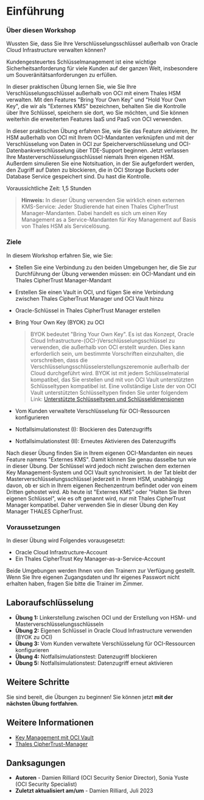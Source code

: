 # Einführung

### Über diesen Workshop

Wussten Sie, dass Sie Ihre Verschlüsselungsschlüssel außerhalb von Oracle Cloud Infrastructure verwalten können?

Kundengesteuertes Schlüsselmanagement ist eine wichtige Sicherheitsanforderung für viele Kunden auf der ganzen Welt, insbesondere um Souveränitätsanforderungen zu erfüllen.

In dieser praktischen Übung lernen Sie, wie Sie Ihre Verschlüsselungsschlüssel außerhalb von OCI mit einem Thales HSM verwalten. Mit den Features "Bring Your Own Key" und "Hold Your Own Key", die wir als "Externes KMS" bezeichnen, behalten Sie die Kontrolle über Ihre Schlüssel, speichern sie dort, wo Sie möchten, und Sie können weiterhin die erweiterten Features IaaS und PaaS von OCI verwenden.

In dieser praktischen Übung erfahren Sie, wie Sie das Feature aktivieren, Ihr HSM außerhalb von OCI mit Ihrem OCI-Mandanten verknüpfen und mit der Verschlüsselung von Daten in OCI zur Speicherverschlüsselung und OCI-Datenbankverschlüsselung über TDE-Support beginnen. Jetzt verlassen Ihre Masterverschlüsselungsschlüssel niemals Ihren eigenen HSM. Außerdem simulieren Sie eine Notsituation, in der Sie aufgefordert werden, den Zugriff auf Daten zu blockieren, die in OCI Storage Buckets oder Database Service gespeichert sind. Du hast die Kontrolle.

Voraussichtliche Zeit: 1,5 Stunden

> **Hinweis:** In dieser Übung verwenden Sie wirklich einen externen KMS-Service: Jeder Studierende hat einen Thales CipherTrust Manager-Mandanten. Dabei handelt es sich um einen Key Management as a Service-Mandanten für Key Management auf Basis von Thales HSM als Servicelösung.

### Ziele

In diesem Workshop erfahren Sie, wie Sie:

*   Stellen Sie eine Verbindung zu den beiden Umgebungen her, die Sie zur Durchführung der Übung verwenden müssen: ein OCI-Mandant und ein Thales CipherTrust Manager-Mandant
    
*   Erstellen Sie einen Vault in OCI, und fügen Sie eine Verbindung zwischen Thales CipherTrust Manager und OCI Vault hinzu
    
*   Oracle-Schlüssel in Thales CipherTrust Manager erstellen
    
*   Bring Your Own Key (BYOK) zu OCI
    
    > BYOK bedeutet "Bring Your Own Key". Es ist das Konzept, Oracle Cloud Infrastructure-(OCI-)Verschlüsselungsschlüssel zu verwenden, die außerhalb von OCI erstellt wurden. Dies kann erforderlich sein, um bestimmte Vorschriften einzuhalten, die vorschreiben, dass die Verschlüsselungsschlüsselerstellungszeremonie außerhalb der Cloud durchgeführt wird. BYOK ist mit jedem Schlüsselmaterial kompatibel, das Sie erstellen und mit von OCI Vault unterstützten Schlüsseltypen kompatibel ist. Eine vollständige Liste der von OCI Vault unterstützten Schlüsseltypen finden Sie unter folgendem Link: [Unterstützte Schlüsseltypen und Schlüsseldimensionen](https://docs.oracle.com/en-us/iaas/Content/KeyManagement/Tasks/importingkeys.htm)
    
*   Vom Kunden verwaltete Verschlüsselung für OCI-Ressourcen konfigurieren
    
*   Notfallsimulationstest (I): Blockieren des Datenzugriffs
    
*   Notfallsimulationstest (II): Erneutes Aktivieren des Datenzugriffs
    

Nach dieser Übung finden Sie in Ihrem eigenen OCI-Mandanten ein neues Feature namens "Externes KMS". Damit können Sie genau dasselbe tun wie in dieser Übung. Der Schlüssel wird jedoch nicht zwischen dem externen Key Management-System und OCI Vault synchronisiert. In der Tat bleibt der Masterverschlüsselungsschlüssel jederzeit in Ihrem HSM, unabhängig davon, ob er sich in Ihrem eigenen Rechenzentrum befindet oder von einem Dritten gehostet wird. Ab heute ist "Externes KMS" oder "Halten Sie Ihren eigenen Schlüssel", wie es oft genannt wird, nur mit Thales CipherTrust Manager kompatibel. Daher verwenden Sie in dieser Übung den Key Manager THALES CipherTrust.

### Voraussetzungen

In dieser Übung wird Folgendes vorausgesetzt:

*   Oracle Cloud Infrastructure-Account
*   Ein Thales CipherTrust Key Manager-as-a-Service-Account

Beide Umgebungen werden Ihnen von den Trainern zur Verfügung gestellt. Wenn Sie Ihre eigenen Zugangsdaten und Ihr eigenes Passwort nicht erhalten haben, fragen Sie bitte die Trainer im Zimmer.

## Laboraufschlüsselung

*   **Übung 1:** Linkerstellung zwischen OCI und der Erstellung von HSM- und Masterverschlüsselungsschlüsseln
*   **Übung 2:** Eigenen Schlüssel in Oracle Cloud Infrastructure verwenden (BYOK zu OCI)
*   **Übung 3:** Vom Kunden verwaltete Verschlüsselung für OCI-Ressourcen konfigurieren
*   **Übung 4:** Notfallsimulationstest: Datenzugriff blockieren
*   **Übung 5:** Notfallsimulationstest: Datenzugriff erneut aktivieren

## Weitere Schritte

Sie sind bereit, die Übungen zu beginnen! Sie können jetzt **mit der nächsten Übung fortfahren**.

## Weitere Informationen

*   [Key Management mit OCI Vault](https://www.oracle.com/security/cloud-security/key-management/)
*   [Thales CipherTrust-Manager](https://cpl.thalesgroup.com/en-gb/encryption/ciphertrust-manager)

## Danksagungen

*   **Autoren** - Damien Rilliard (OCI Security Senior Director), Sonia Yuste (OCI Security Specialist)
*   **Zuletzt aktualisiert am/um** - Damien Rilliard, Juli 2023